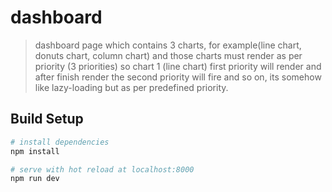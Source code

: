# dashboard

> dashboard page which contains 3 charts, for example(line chart, donuts chart, column chart) and those charts must render as per priority (3 priorities) so chart 1 (line chart) first priority will render and after finish render the second priority will fire and so on, its somehow like lazy-loading but as per predefined priority.

## Build Setup

``` bash
# install dependencies
npm install

# serve with hot reload at localhost:8000
npm run dev

```
